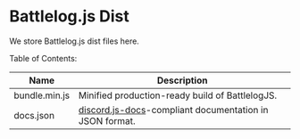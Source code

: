 # Battlelog.js Dist

We store Battlelog.js dist files here.

Table of Contents:

| Name          | Description                                                                                            |
| ------------- | ------------------------------------------------------------------------------------------------------ |
| bundle.min.js | Minified production-ready build of BattlelogJS.                                                        |
| docs.json     | [discord.js-docs](https://github.com/TeeSeal/discord.js-docs/)-compliant documentation in JSON format. |
